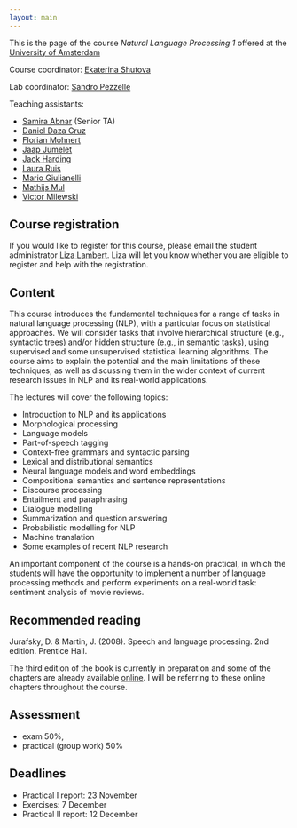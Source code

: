 ```yaml
---
layout: main
---
```


This is the page of the course *Natural Language Processing 1* offered at the [University of Amsterdam](http://www.uva.nl/)

Course coordinator: [Ekaterina Shutova](http://www.cl.cam.ac.uk/~es407/)

Lab coordinator: [Sandro Pezzelle](https://sandropezzelle.github.io/)

Teaching assistants: 
- [Samira Abnar](https://staff.fnwi.uva.nl/s.abnar/) (Senior TA)
- [Daniel Daza Cruz](mailto:dfdazac@gmail.com)
- [Florian Mohnert](mailto:florian.mohnert@student.uva.nl)
- [Jaap Jumelet](mailto:jumeletjaap@gmail.com)
- [Jack Harding](mailto:jackhardingwork@gmail.com)
- [Laura Ruis](mailto:l.e.ruis@uva.nl)
- [Mario Giulianelli](mailto:mario.giulianelli@student.uva.nl)
- [Mathijs Mul](mailto:mathijsmul@gmail.com)
- [Victor Milewski](mailto:victormilewski@gmail.com)

## Course registration

If you would like to register for this course, please email the student administrator [Liza Lambert](mailto:l.lambert@uva.nl). Liza will let you know whether you are eligible to register and help with the registration.

## Content

This course introduces the fundamental techniques for a range of tasks in natural language processing (NLP), with a particular focus on statistical approaches. We will consider tasks that involve hierarchical structure (e.g., syntactic trees) and/or hidden structure (e.g., in semantic tasks), using supervised and some unsupervised statistical learning algorithms. The course aims to explain the potential and the main limitations of these techniques, as well as discussing them in the wider context of current research issues in NLP and its real-world applications. 

The lectures will cover the following topics:

- Introduction to NLP and its applications
- Morphological processing
- Language models
- Part-of-speech tagging
- Context-free grammars and syntactic parsing 
- Lexical and distributional semantics
- Neural language models and word embeddings 
- Compositional semantics and sentence representations 
- Discourse processing
- Entailment and paraphrasing 
- Dialogue modelling 
- Summarization and question answering
- Probabilistic modelling for NLP
- Machine translation
- Some examples of recent NLP research

An important component of the course is a hands-on practical, in which the students will have the opportunity to implement a number of language processing methods and perform experiments on a real-world task: sentiment analysis of movie reviews.

## Recommended reading

Jurafsky, D. & Martin, J. (2008). Speech and language processing. 2nd edition. Prentice Hall.

The third edition of the book is currently in preparation and some of the chapters are already available [online](https://web.stanford.edu/~jurafsky/slp3/). I will be referring to these online chapters throughout the course.

## Assessment 

- exam 50%,
- practical (group work) 50%

## Deadlines

- Practical I report: 23 November
- Exercises: 7 December
- Practical II report: 12 December


